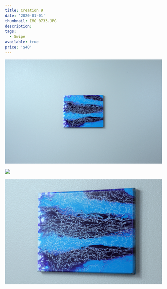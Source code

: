 ```yaml
---
title: Creation 9
date: '2020-01-01'
thumbnail: IMG_0733.JPG
description: 
tags:
  - Swipe
available: true
price: '$40'
---
```


![](IMG_0732.JPG)

![](IMG_0741.JPG)

![](IMG_0738.JPG)

